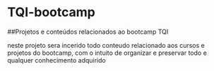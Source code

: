 # TQI-bootcamp
##Projetos e conteúdos relacionados ao bootcamp TQI

neste projeto sera incerido todo conteudo relacionado aos cursos e projetos 
do bootcamp, com o intuito de organizar e preservar todo e qualquer conhecimento
adquirido
